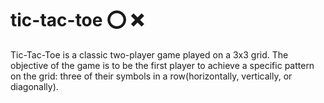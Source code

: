 # tic-tac-toe ⭕ ❌
Tic-Tac-Toe is a classic two-player game played on a 3x3 grid. The objective of the game is to be the first player to achieve a specific pattern on the grid: three of their symbols in a row(horizontally, vertically, or diagonally).
